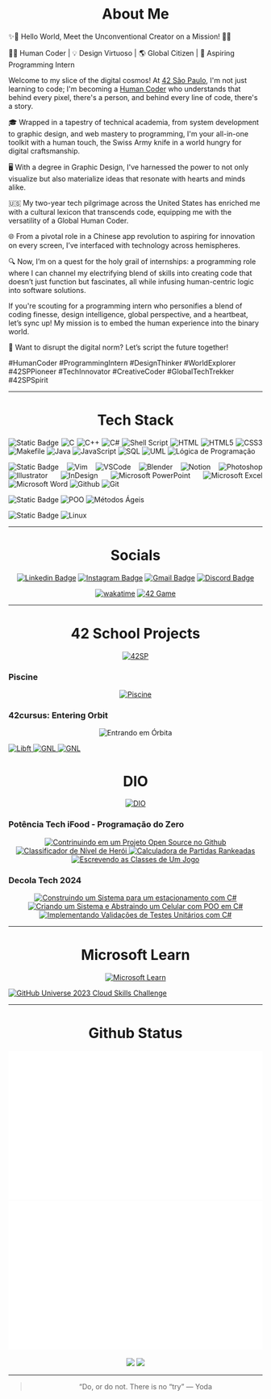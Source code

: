 <div align="center">

# About Me

</div>

✨🚀 Hello World, Meet the Unconventional Creator on a Mission! 🚀✨

👨‍💻 Human Coder | 💡 Design Virtuoso | 🌎 Global Citizen | 🚀 Aspiring Programming Intern

Welcome to my slice of the digital cosmos! At <a href="https://www.42network.org/campuses/42-sao-paulo/" rel="nofollow">42 São Paulo</a>, I'm not just learning to code; I'm becoming a <a href="https://www.humancoders.com.br" rel="nofollow">Human Coder</a> who understands that behind every pixel, there's a person, and behind every line of code, there's a story.

🎓 Wrapped in a tapestry of technical academia, from system development to graphic design, and web mastery to programming, I'm your all-in-one toolkit with a human touch, the Swiss Army knife in a world hungry for digital craftsmanship.

🖥️ With a degree in Graphic Design, I've harnessed the power to not only visualize but also materialize ideas that resonate with hearts and minds alike.

🇺🇸 My two-year tech pilgrimage across the United States has enriched me with a cultural lexicon that transcends code, equipping me with the versatility of a Global Human Coder.

🌐 From a pivotal role in a Chinese app revolution to aspiring for innovation on every screen, I’ve interfaced with technology across hemispheres.

🔍 Now, I’m on a quest for the holy grail of internships: a programming role where I can channel my electrifying blend of skills into creating code that doesn’t just function but fascinates, all while infusing human-centric logic into software solutions.

If you're scouting for a programming intern who personifies a blend of coding finesse, design intelligence, global perspective, and a heartbeat, let’s sync up! My mission is to embed the human experience into the binary world.

💌 Want to disrupt the digital norm? Let’s script the future together!

#HumanCoder #ProgrammingIntern #DesignThinker #WorldExplorer #42SPPioneer #TechInnovator #CreativeCoder #GlobalTechTrekker #42SPSpirit

<div align="center">
<hr>

# Tech Stack
</div>
<div align= "justify">

![Static Badge](https://img.shields.io/badge/LANGS:-white?logoColor=black&style=for-the-badge) ![C](https://img.shields.io/badge/C-%2300599C.svg?&logo=c&logoColor=white&style=for-the-badge) ![C++](https://img.shields.io/badge/C%2B%2B-%2300599C.svg?&logo=c%2B%2B&logoColor=white&style=for-the-badge) ![C#](https://img.shields.io/badge/C%23-%2300599C.svg?&logo=c-sharp&logoColor=white&style=for-the-badge) ![Shell Script](https://img.shields.io/badge/Shell_Script-%23121011.svg?&logo=gnu-bash&logoColor=white&style=for-the-badge) ![HTML](https://img.shields.io/badge/-HTML-%23F24E1E?&logo=HTML5&logoColor=white&style=for-the-badge) ![HTML5](https://img.shields.io/badge/HTML5-%23E34F26.svg?&logo=html5&logoColor=white&style=for-the-badge) ![CSS3](https://img.shields.io/badge/CSS3-%231572B6.svg?&logo=css3&logoColor=white&style=for-the-badge) ![Makefile](https://img.shields.io/badge/Makefile-%2300599C.svg?&style=for-the-badge) ![Java](https://img.shields.io/badge/Java-%23ED8B00.svg?&logo=java&logoColor=white&style=for-the-badge) ![JavaScript](https://img.shields.io/badge/JavaScript-%23F7DF1E.svg?&logo=javascript&logoColor=black&style=for-the-badge) ![SQL](https://img.shields.io/badge/SQL-%2300f.svg?&logo=sqlite&logoColor=white&style=for-the-badge) ![UML](https://img.shields.io/badge/UML-5C2D91?&style=for-the-badge) ![Lógica de Programação](https://img.shields.io/badge/Lógica_de_Programação-%2300599C.svg?&logo=icloud&logoColor=white&style=for-the-badge)


![Static Badge](https://img.shields.io/badge/TOOLS:-white?logoColor=black&style=for-the-badge) ![Vim](https://img.shields.io/badge/-Vim-green?&logo=VIM&logoColor=black&style=for-the-badge) ![VSCode](https://img.shields.io/badge/-Visual%20Studio%20Code-23A9F2?&logo=Visual%20Studio%20Code&logoColor=white&style=for-the-badge) ![Blender](https://img.shields.io/badge/Blender-%23F5792A.svg?&style=for-the-badge&logo=blender&logoColor=white) ![Notion](https://img.shields.io/badge/Notion-%23000000.svg?&logo=notion&logoColor=white&style=for-the-badge) ![Photoshop](https://img.shields.io/badge/Photoshop-%2320232a.svg?&logo=adobephotoshop&logoColor=dark-blue&style=for-the-badge) ![Illustrator](https://img.shields.io/badge/Illustrator-%23FF9A00.svg?&logo=adobeillustrator&logoColor=white&style=for-the-badge) ![InDesign](https://img.shields.io/badge/InDesign-%23EE3D8F.svg?&logo=adobeindesign&logoColor=white&style=for-the-badge) ![Microsoft PowerPoint](https://img.shields.io/badge/Microsoft_PowerPoint-B7472A?style=for-the-badge&logo=microsoftpowerpoint&logoColor=white) ![Microsoft Excel](https://img.shields.io/badge/Microsoft_Excel-217346?style=for-the-badge&logo=microsoftexcel&logoColor=white) ![Microsoft Word](https://img.shields.io/badge/Microsoft_Word-2B579A?style=for-the-badge&logo=microsoftword&logoColor=white) ![Github](https://img.shields.io/badge/-Github-%2320232a.svg?&logo=Github&logoColor=white&style=for-the-badge) ![Git](https://img.shields.io/badge/-Git-%23F24E1E?&logo=Git&logoColor=white&style=for-the-badge)


![Static Badge](https://img.shields.io/badge/PARADIGMS:-white?logoColor=black&style=for-the-badge) ![POO](https://img.shields.io/badge/⚙️%20POO-%2319755D.svg?&logo=data:image/png;base64,iVBORw0KGgoAAAANSUhEUgAAACAAAAAgCAIAAAD8GO2jAAAAjElEQVR42mJ8fPjPwPAAwAB/AMN+wGdFQFZgImUarMiAOhAfv8aApcELQKmggwAULoJk0nLgAK3lEZqLAAwBLv4g7JYwFAAAAAElFTkSuQmCC&logoColor=white&style=for-the-badge) ![Métodos Ágeis](https://img.shields.io/badge/🏃‍♂️%20M%C3%A9todos%20%C3%81geis-%2300C7B7.svg?&logo=data:image/png;base64,iVBORw0KGgoAAAANSUhEUgAAACAAAAAgCAIAAAD8GO2jAAAAiklEQVR42mJ8fPjPwPAAwAB/AMN+wGdFQFZgImUarMiAOhAfv8aApcELQKmggwAULoJk0nLgAK3lEZqLAAwBLv4g7JYwFAAAAAElFTkSuQmCC&logoColor=white&style=for-the-badge)


![Static Badge](https://img.shields.io/badge/DISTROS:-white?logoColor=black&style=for-the-badge) ![Linux](https://img.shields.io/badge/Linux-FCC624?&logo=linux&logoColor=black&style=for-the-badge)

</div>

<div align="center">
<hr>

# Socials

[![Linkedin Badge](https://img.shields.io/badge/-Linkedin-0a66c2?&logo=Linkedin&logoColor=white)](https://www.linkedin.com/in/ana-ohama/)
[![Instagram Badge](https://img.shields.io/badge/-Instagram-E4405F?&logo=instagram&logoColor=white)](https://www.instagram.com/estrelandoana/)
[![Gmail Badge](https://img.shields.io/badge/-Gmail-EA4335?&logo=GMail&logoColor=white)](mailto:apaula-l@student.42sp.org.br)
[![Discord Badge](https://img.shields.io/badge/-Discord-7289DA?&logo=Discord&logoColor=white)](https://discordapp.com/users/831148742602129418)

[![wakatime](https://wakatime.com/badge/user/018c10e4-a64a-459f-ba8c-d9cdcdb29448.svg)](https://wakatime.com/@018c10e4-a64a-459f-ba8c-d9cdcdb29448)
[![42 Game](https://img.shields.io/badge/Game-profile-cc99ff?&logo=42&logoColor=white)](https://game.42sp.org.br/cadet/apaula-l)

<hr>
    
# 42 School Projects

[![42SP](https://img.shields.io/badge/Intra-apaula_l-cc99ff?&logo=42&logoColor=white)](https://profile.intra.42.fr/users/apaula-l)
</div>
<div style="text-align: justify;">
  
### Piscine
</div>
<div align="center">

[![Piscine](https://github.com/estrelandoana/estrelandoana/assets/142838476/ebbd87a0-fb99-44b1-bdf8-9dcf56f00c20)](https://github.com/estrelandoana/Piscina42)
</div>
<div style="text-align: justify;">
  
### 42cursus: Entering Orbit
</div>
<div align="center">

![Entrando em Órbita](https://game.42sp.org.br/static/assets/achievements/phase_onen.png)
</div>
<div align="justify">

<a href="https://github.com/estrelandoana/Libft" title="125/100">
  <img src="https://game.42sp.org.br/static/assets/achievements/libftm.png" alt="Libft" width="85" height="85">
</a>
<a href="https://github.com/estrelandoana/GNL" title="125/100">
  <img src="https://game.42sp.org.br/static/assets/achievements/get_next_linem.png" alt="GNL" width="85" height="85">
</a>
<a href="https://github.com/estrelandoana/Prinft" title="107/100">
  <img src="https://game.42sp.org.br/static/assets/achievements/ft_printfm.png" alt="GNL" width="85" height="85">
</a>

</div>
<div align="center">

# DIO

[![DIO](https://img.shields.io/badge/DIO-lana__ohama-4E5D94?style=flat&logo=dio&logoColor=white)](https://www.dio.me/users/lana_ohama)
</div>
<div style="text-align: justify;">

### Potência Tech iFood - Programação do Zero
</div>
<div align="center">
<a href="https://github.com/estrelandoana/dio-lab-open-source" title="Contrinuindo em um Projeto Open Source no Github">
  <img src="https://hermes.dio.me/lab_projects/badges/e8311210-f4c6-4c84-9d82-315ed13ff027.png" alt="Contrinuindo em um Projeto Open Source no Github" width="85" height="85">
</a>
<a href="https://github.com/estrelandoana/Classificador-de-Nivel-de-Heroi" title="lassificador de Nível de Herói">
  <img src="https://hermes.dio.me/lab_projects/badges/1dfdfae1-29f7-4b30-9f88-6aaee163aae9.png" alt="Classificador de Nível de Herói" width="85" height="85">
</a>
<a href="https://github.com/estrelandoana/Calculadora-de-Partidas-Rankeadas" tittle="Calculadora de Partidas Rankeadas">
  <img src="https://hermes.dio.me/lab_projects/badges/e0e576ce-268c-4d92-96cc-7092d6962c0b.png" alt="Calculadora de Partidas Rankeadas" width="85" height="85">
</a>
<a href="https://github.com/estrelandoana/Escrevendo-as-Classes-de-Um-Jogo" tittle="Escrevendo as Classes de Um Jogo">
  <img src="https://hermes.dio.me/lab_projects/badges/0ac3357b-0b1d-4b81-b945-b9c31ea976ef.png" alt="Escrevendo as Classes de Um Jogo" width="85" height="85">
</a>
</div>
<div style="text-align: justify;">

### Decola Tech 2024
</div>
<div align="center">
<a href="https://github.com/estrelandoana/trilha-net-fundamentos-desafio" title="Construindo um Sistema para um estacionamento com C#">
  <img src="https://hermes.dio.me/lab_projects/badges/daa34548-f7bf-4d9a-82df-e33c46b24ddb.png" alt="Construindo um Sistema para um estacionamento com C#" width="85" height="85">
</a>
<a href="https://github.com/estrelandoana/trilha-net-poo-desafio" title="Criando um Sistema e Abstraindo um Celular com POO em C#">
  <img src="https://hermes.dio.me/lab_projects/badges/40375fce-c6d6-48bc-ba60-1bea0781440e.png" alt="Criando um Sistema e Abstraindo um Celular com POO em C#" width="85" height="85">
</a>
<a href="https://github.com/estrelandoana/trilha-net-testes-unitarios-desafio" tittle="Implementando Validações de Testes Unitários com C#">
  <img src="https://hermes.dio.me/lab_projects/badges/6e7b18f0-661d-4e29-bee6-0235848a3ef5.png" alt="Implementando Validações de Testes Unitários com C#" width="85" height="85">
</a>
</div>
<div style="text-align: justify;">
<hr>
</div>

<div align="center">

# Microsoft Learn

[![Microsoft Learn](https://img.shields.io/badge/Microsoft_Learn-0078D4?style=flat&logo=microsoft&logoColor=white)](https://learn.microsoft.com/pt-br/users/anaohama)
</div>
<div style="text-align: justify;">

[![GitHub Universe 2023 Cloud Skills Challenge](https://learn.microsoft.com/en-us/training/achievements/github-universe-2023-cloud-skills-challenge.svg)](https://github.com/estrelandoana/)
</div>

<div align="center">
<hr>

# Github Status

[![Github Status](https://raw.githubusercontent.com/estrelandoana/github-transparent-status/master/generated/overview.svg)](#)
[![Github Languages Status](https://raw.githubusercontent.com/estrelandoana/github-transparent-status/master/generated/languages.svg)](#)

![](https://img.shields.io/badge/You've_been_spotted!-white?logoColor=black&style=for-the-badge)
![](https://komarev.com/ghpvc/?username=estrelandoana&color=ff69b4&style=for-the-badge&abbreviated=true)

<hr>

> “Do, or do not. There is no “try” — Yoda
